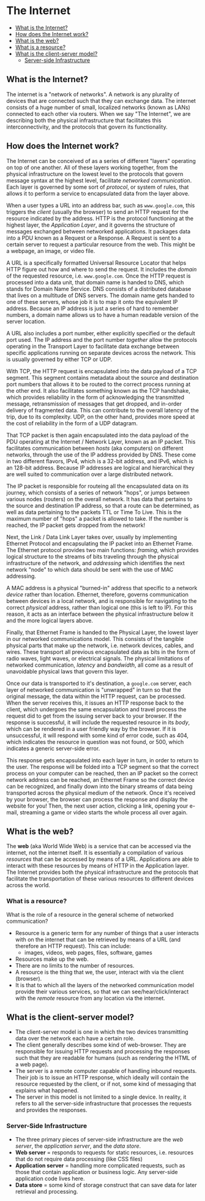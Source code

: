 # The Internet

- [What is the Internet?](#what-is-the-internet)
- [How does the Internet work?](#how-does-the-internet-work)
- [What is the web?](#what-is-the-web)
- [What is a resource?](#what-is-a-resource)
- [What is the client-server model?](#what-is-the-client-server-model)
  - [Server-side Infrastructure](#server-side-infrastructure)

## What is the Internet?

The internet is a "network of networks". A network is any plurality of devices that are connected such that they can exchange data. The internet consists of a huge number of small, localized networks (known as LANs) connected to each other via routers. When we say "The Internet", we are describing both the physical infrastructure that facilitates this interconnectivity, and the protocols that govern its functionality.

## How does the Internet work?

The Internet can be conceived of as a series of different "layers" operating on top of one another. All of these layers working together, from the physical infrastructure on the lowest level to the protocols that govern message syntax at the highest level, facilitate _networked communication_. Each layer is governed by some sort of _protocol_, or system of rules, that allows it to perform a service to encapsulated data from the layer above.

When a user types a URL into an address bar, such as `www.google.com`, this triggers the _client_ (usually the browser) to send an HTTP request for the resource indicated by the address. HTTP is the protocol functioning at the highest layer, the _Application Layer_, and it governs the structure of messages exchanged between networked applications. It packages data into a PDU known as a Request or a Response. A Request is sent to a certain server to request a particular resource from the web. This might be a webpage, an image, or video file.

A URL is a specifically formatted Universal Resource Locator that helps HTTP figure out how and where to send the request. It includes the _domain_ of the requested resource, i.e. `www.google.com`. Once the HTTP request is processed into a data unit, that domain name is handed to DNS, which stands for Domain Name Service. DNS consists of a distributed database that lives on a multitude of DNS servers. The domain name gets handed to one of these servers, whose job it is to map it onto the equivalent IP address. Because an IP address is just a series of hard to remember numbers, a domain name allows us to have a human readable version of the server location.

A URL also includes a port number, either explicitly specified or the default port used. The IP address and the port number _together_ allow the protocols operating in the Transport Layer to facilitate data exchange between specific applications running on separate devices across the network. This is usually governed by either TCP or UDP.

With TCP, the HTTP request is encapsulated into the data payload of a TCP segment. This segment contains metadata about the source and destination port numbers that allows it to be routed to the correct process running at the other end. It also facilitates something known as the TCP handshake, which provides reliability in the form of acknowledging the transmitted message, retransmission of messages that get dropped, and in-order delivery of fragmented data. This can contribute to the overall latency of the trip, due to its complexity. UDP, on the other hand, provides more speed at the cost of reliability in the form of a UDP datagram.

That TCP packet is then again encapsulated into the data payload of the PDU operating at the Internet / Network Layer, known as an IP packet. This facilitates communication between _hosts_ (aka computers) on different networks, through the use of the IP address provided by DNS. These come in two different flavors, IPv4, which is a 32-bit address, and IPv6, which is an 128-bit address. Because IP addresses are logical and hierarchical they are well suited to communication over a large distributed network.

The IP packet is responsible for routeing all the encapsulated data on its journey, which consists of a series of network "hops", or jumps between various nodes (routers) on the overall network. It has data that pertains to the source and destination IP address, so that a route can be determined, as well as data pertaining to the packets TTL or Time To Live. This is the maximum number of "hops" a packet is allowed to take. If the number is reached, the IP packet gets dropped from the network!

Next, the Link / Data Link Layer takes over, usually by implementing Ethernet Protocol and encapsulating the IP packet into an Ethernet Frame. The Ethernet protocol provides two main functions: _framing_, which provides logical structure to the streams of bits traveling through the physical infrastructure of the network, and _addressing_ which identifies the next network "node" to which data should be sent with the use of MAC addressing.

A MAC address is a physical "burned-in" address that specific to a network _device_ rather than location. Ethernet, therefore, governs communication between devices in a local network, and is responsible for navigating to the correct _physical_ address, rather than logical one (this is left to IP). For this reason, it acts as an interface between the physical infrastructure below it and the more logical layers above.

Finally, that Ethernet Frame is handed to the Physical Layer, the lowest layer in our networked communications model. This consists of the tangible physical parts that make up the network, i.e. network devices, cables, and wires. These transport all previous encapsulated data as bits in the form of radio waves, light waves, or electrical signals. The physical limitations of networked communication, _latency_ and _bandwidth_, all come as a result of unavoidable physical laws that govern this layer.

Once our data is transported to it's destination, a `google.com` server, each layer of networked communication is "unwrapped" in turn so that the original message, the data within the HTTP request, can be processed. When the server receives this, it issues an HTTP response back to the client, which undergoes the same encapsulation and travel process the request did to get from the issuing server back to your browser. If the response is successful, it will include the requested resource in its _body_, which can be rendered in a user friendly way by the browser. If it is unsuccessful, it will respond with some kind of error code, such as 404, which indicates the resource in question was not found, or 500, which indicates a generic server-side error.

This response gets encapsulated into each layer in turn, in order to return to the user. The response will be folded into a TCP segment so that the correct process on your computer can be reached, then an IP packet so the correct network address can be reached, an Ethernet Frame so the correct device can be recognized, and finally down into the binary streams of data being transported across the physical medium of the network. Once it's received by your browser, the browser can process the response and display the website for you! Then, the next user action, clicking a link, opening your e-mail, streaming a game or video starts the whole process all over again.

## What is the web?

The **web** (aka World Wide Web) is a service that can be accessed via the internet, not the internet itself. It is essentially a compilation of various _resources_ that can be accessed by means of a URL. Applications are able to interact with these resources by means of HTTP in the Application layer. The Internet provides both the physical infrastructure and the protocols that facilitate the transportation of these various resources to different devices across the world.

### What is a resource?

What is the role of a resource in the general scheme of networked communication?

- Resource is a generic term for any number of things that a user interacts with on the internet that can be retrieved by means of a URL (and therefore an HTTP request). This can include:
  - images, videos, web pages, files, software, games
- Resources make up the web.
- There are no limits to the number of resources.
- A resource is the thing that we, the user, interact with via the client (browser).
- It is that to which all the layers of the networked communication model provide their various services, so that we can see/hear/click/interact with the _remote_ resource from any location via the internet.

## What is the client-server model?

- The client-server model is one in which the two devices transmitting data over the network each have a certain role.
- The client generally describes some kind of web-browser. They are responsible for issuing HTTP requests and processing the responses such that they are readable for humans (such as rendering the HTML of a web page).
- The server is a remote computer capable of handling inbound requests. Their job is to issue an HTTP response, which ideally will contain the resource requested by the client, or if not, some kind of messaging that explains what happened.
- The server in this model is not limited to a single device. In reality, it refers to all the server-side infrastructure that processes the requests and provides the responses.

### Server-Side Infrastructure

- The three primary pieces of server-side infrastructure are the _web server_, the _application server_, and the _data store_.
- **Web server** = responds to requests for static resources, i.e. resources that do not require data processing (like CSS files)
- **Application server** = handling more complicated requests, such as those that contain application or business logic. Any server-side application code lives here.
- **Data store** = some kind of storage construct that can save data for later retrieval and processing.